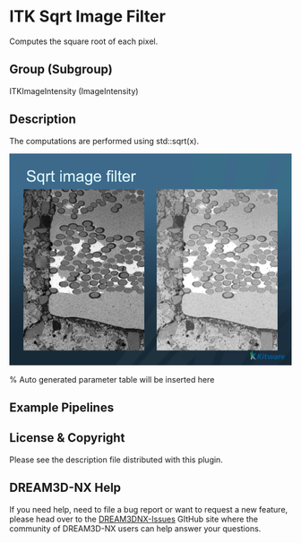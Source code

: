 # ITK Sqrt Image Filter

Computes the square root of each pixel.

## Group (Subgroup)

ITKImageIntensity (ImageIntensity)

## Description

The computations are performed using std::sqrt(x).

![](Images/ITKSqrtImageFilter.png)

% Auto generated parameter table will be inserted here

## Example Pipelines

## License & Copyright

Please see the description file distributed with this plugin.

## DREAM3D-NX Help

If you need help, need to file a bug report or want to request a new feature, please head over to the [DREAM3DNX-Issues](https://github.com/BlueQuartzSoftware/DREAM3DNX-Issues) GItHub site where the community of DREAM3D-NX users can help answer your questions.
